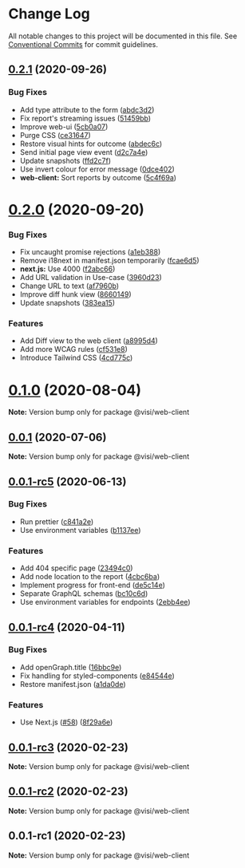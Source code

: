 # Change Log

All notable changes to this project will be documented in this file.
See [Conventional Commits](https://conventionalcommits.org) for commit guidelines.

## [0.2.1](https://github.com/visible/visible/compare/v0.2.0...v0.2.1) (2020-09-26)


### Bug Fixes

* Add type attribute to the form ([abdc3d2](https://github.com/visible/visible/commit/abdc3d20cdba6da62c2295182441650fb9d7216b))
* Fix report's streaming issues ([51459bb](https://github.com/visible/visible/commit/51459bb9c7389b0b8ef01ffb9a8143e34eb1d409))
* Improve web-ui ([5cb0a07](https://github.com/visible/visible/commit/5cb0a0731c52c1b11158299f3dbb83a780e910d7))
* Purge CSS ([ce31647](https://github.com/visible/visible/commit/ce316475a994f6b146d1182907b19e7a06648bf4))
* Restore visual hints for outcome ([abdec6c](https://github.com/visible/visible/commit/abdec6c578b26fbf41cd07c33541d46495399545))
* Send initial page view event ([d2c7a4e](https://github.com/visible/visible/commit/d2c7a4e560403a61a97ff4bb3d39d06832461f2d))
* Update snapshots ([ffd2c7f](https://github.com/visible/visible/commit/ffd2c7f29f0bf253c0f16d16e25fe92b3739e96f))
* Use invert colour for error message ([0dce402](https://github.com/visible/visible/commit/0dce402bfa9196ab915d5612eeb0bbc546eec54a))
* **web-client:** Sort reports by outcome ([5c4f69a](https://github.com/visible/visible/commit/5c4f69adbe949a2569fb05ca5723dac099d55939))





# [0.2.0](https://github.com/visible/visible/compare/v0.1.0...v0.2.0) (2020-09-20)


### Bug Fixes

* Fix uncaught promise rejections ([a1eb388](https://github.com/visible/visible/commit/a1eb3882288e5b7780887b8efac84e6995994a89))
* Remove i18next in manifest.json temporarily ([fcae6d5](https://github.com/visible/visible/commit/fcae6d503ed513bd053b2091dad7d9b307bac360))
* **next.js:** Use 4000 ([f2abc66](https://github.com/visible/visible/commit/f2abc66eac452878c14b4cea6c8aa6151420629e))
* Add URL validation in Use-case ([3960d23](https://github.com/visible/visible/commit/3960d2376d9ca5ab5155947dec1e50ba7c335ffb))
* Change URL to text ([af7960b](https://github.com/visible/visible/commit/af7960b8907409fb0d4272322f03f2f46d94603e))
* Improve diff hunk view ([8660149](https://github.com/visible/visible/commit/8660149e1a3325c863fe0bafb36f1f48bd299ec0))
* Update snapshots ([383ea15](https://github.com/visible/visible/commit/383ea155a1f3f88544a1814d2d773d4f7868dace))


### Features

* Add Diff view to the web client ([a8995d4](https://github.com/visible/visible/commit/a8995d4ecc06d91857ea687c5c94e6aa9242228e))
* Add more WCAG rules ([cf531e8](https://github.com/visible/visible/commit/cf531e866f88dace49d921785f032c302705c4d8))
* Introduce Tailwind CSS ([4cd775c](https://github.com/visible/visible/commit/4cd775ca65407aa40e655808eca2cd79434417a5))





# [0.1.0](https://github.com/visible/visible/compare/v0.0.1...v0.1.0) (2020-08-04)

**Note:** Version bump only for package @visi/web-client





## [0.0.1](https://github.com/visible/visible/compare/v0.0.1-rc5...v0.0.1) (2020-07-06)

**Note:** Version bump only for package @visi/web-client





## [0.0.1-rc5](https://github.com/visible/visible/compare/v0.0.1-rc4...v0.0.1-rc5) (2020-06-13)


### Bug Fixes

* Run prettier ([c841a2e](https://github.com/visible/visible/commit/c841a2ea7ebde2eab732dfd1cedb4ae0764b119e))
* Use environment variables ([b1137ee](https://github.com/visible/visible/commit/b1137ee2b66ca8ea418cdee999495b3afaf0e978))


### Features

* Add 404 specific page ([23494c0](https://github.com/visible/visible/commit/23494c0d2b3bbbad8ed8ae309a69f7d103f4c7be))
* Add node location to the report ([4cbc6ba](https://github.com/visible/visible/commit/4cbc6ba6f2c2e133085ee20a6f86df8fc2d1b835))
* Implement progress for front-end ([de5c14e](https://github.com/visible/visible/commit/de5c14e66cd72a7cce911ec6746af561c0a95fea))
* Separate GraphQL schemas ([bc10c6d](https://github.com/visible/visible/commit/bc10c6d32332ce0a13a1920e6f0eb9c1e8525e5b))
* Use environment variables for endpoints ([2ebb4ee](https://github.com/visible/visible/commit/2ebb4ee4369e4b07d384bc09e130740403425c5b))





## [0.0.1-rc4](https://github.com/visible/visible/compare/v0.0.1-rc3...v0.0.1-rc4) (2020-04-11)


### Bug Fixes

* Add openGraph.title ([16bbc9e](https://github.com/visible/visible/commit/16bbc9eb799ffbd97dca846afb9f5cc74851a9a8))
* Fix handling for styled-components ([e84544e](https://github.com/visible/visible/commit/e84544e99c235f46e7169a134a5fc12358ff525c))
* Restore manifest.json ([a1da0de](https://github.com/visible/visible/commit/a1da0de7c56299d4f6bfcaae34932d6a48570b43))


### Features

* Use Next.js ([#58](https://github.com/visible/visible/issues/58)) ([8f29a6e](https://github.com/visible/visible/commit/8f29a6eaab06c3f3f25e6a28fcb6f89f30f9ca1f))





## [0.0.1-rc3](https://github.com/visible/visible/compare/v0.0.1-rc2...v0.0.1-rc3) (2020-02-23)

**Note:** Version bump only for package @visi/web-client





## [0.0.1-rc2](https://github.com/visible/visible/compare/v0.0.1-rc1...v0.0.1-rc2) (2020-02-23)

**Note:** Version bump only for package @visi/web-client





## 0.0.1-rc1 (2020-02-23)

**Note:** Version bump only for package @visi/web-client
